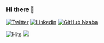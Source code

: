 ### Hi there 👋

[![Twitter](https://img.shields.io/badge/-Twitter-222222?style=flat-square&logo=twitter&logoColor=white&link=https://twitter.com/rbahtia46/)](https://twitter.com/raynzaba/)
[![Linkedin](https://img.shields.io/badge/-LinkedIn-222222?style=flat-square&logo=Linkedin&logoColor=white&link=https://www.linkedin.com/in/raymond-nzaba/)](https://www.linkedin.com/in/raymond-nzaba/)
[![GitHub Nzaba](https://img.shields.io/github/followers/Nzaba?label=follow&style=social)](https://github.com/Nzaba)

<img src="https://hitcounter.pythonanywhere.com/count/tag.svg?url=https%3A%2F%2Fgithub.com%2FrNzaba%2FNzaba" alt="Hits">

<img src="https://github-readme-stats.vercel.app/api/top-langs/?username=Nzaba&layout=compact&hide=html" />

<!---
_Last updated: October 2018_
--->
